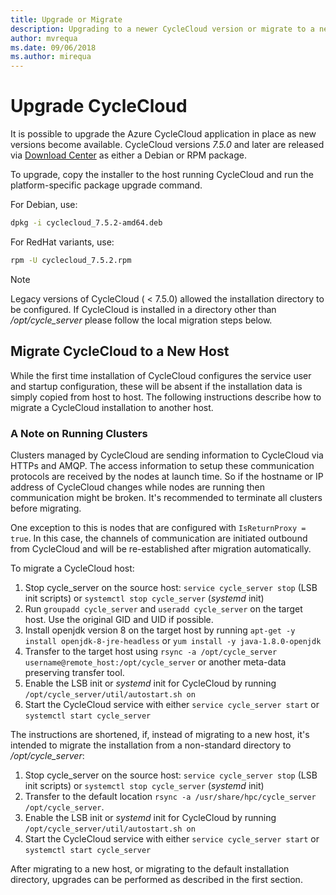 ```yaml
---
title: Upgrade or Migrate
description: Upgrading to a newer CycleCloud version or migrate to a new host.
author: mvrequa
ms.date: 09/06/2018
ms.author: mirequa
---
```


# Upgrade CycleCloud

It is possible to upgrade the Azure CycleCloud application in place as new versions become
available. CycleCloud versions _7.5.0_ and later are released via
[Download Center](https://www.microsoft.com/en-us/download/details.aspx?id=57182) as either a Debian or RPM package.

To upgrade, copy the installer to the host running CycleCloud and run the platform-specific
package upgrade command.

For Debian, use:

```bash
dpkg -i cyclecloud_7.5.2-amd64.deb
```

For RedHat variants, use:

```bash
rpm -U cyclecloud_7.5.2.rpm
```

> [!NOTE]
> Legacy versions of CycleCloud ( < 7.5.0) allowed the installation directory to be configured. If CycleCloud is installed in a directory other than _/opt/cycle_server_ please follow the local migration steps below.

## Migrate CycleCloud to a New Host

While the first time installation of CycleCloud configures the service user and
startup configuration, these will be absent if the installation data is simply
copied from host to host. The following instructions describe how to migrate a CycleCloud installation to another host.

### A Note on Running Clusters

Clusters managed by CycleCloud are sending information to CycleCloud via HTTPs
and AMQP. The access information to setup these communication protocols are received
by the nodes at launch time. So if the hostname or IP address of CycleCloud changes
while nodes are running then communication might be broken. It's recommended to
terminate all clusters before migrating.

One exception to this is nodes that are configured with `IsReturnProxy = true`.
In this case, the channels of communication are initiated outbound from CycleCloud
and will be re-established after migration automatically.

To migrate a CycleCloud host:

1. Stop cycle_server on the source host: `service cycle_server stop` (LSB init scripts) or `systemctl stop cycle_server` (*systemd* init)
2. Run `groupadd cycle_server` and `useradd cycle_server` on the target host. Use the original GID and UID if possible.
3. Install openjdk version 8 on the target host by running `apt-get -y install openjdk-8-jre-headless` or `yum install -y java-1.8.0-openjdk`
4. Transfer to the target host using `rsync -a /opt/cycle_server username@remote_host:/opt/cycle_server` or another meta-data preserving transfer tool.
5. Enable the LSB init or *systemd* init for CycleCloud by running `/opt/cycle_server/util/autostart.sh on`
6. Start the CycleCloud service with either `service cycle_server start` or `systemctl start cycle_server`

The instructions are shortened, if, instead of migrating to a new host, it's intended to migrate the installation from a non-standard directory to _/opt/cycle_server_:

1. Stop cycle_server on the source host: `service cycle_server stop` (LSB init scripts) or `systemctl stop cycle_server` (*systemd* init)
2. Transfer to the default location `rsync -a /usr/share/hpc/cycle_server /opt/cycle_server`.
3. Enable the LSB init or *systemd* init for CycleCloud by running `/opt/cycle_server/util/autostart.sh on`
4. Start the CycleCloud service with either `service cycle_server start` or `systemctl start cycle_server`

After migrating to a new host, or migrating to the default installation
directory, upgrades can be performed as described in the first section.
